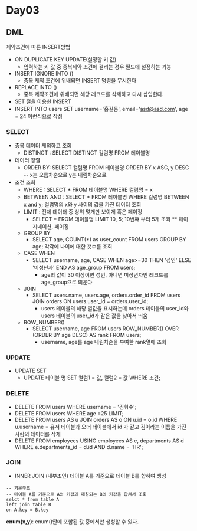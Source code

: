 # Day03
## DML
  제약조건에 따른 INSERT방법
  - ON DUPLICATE KEY UPDATE(설정할 키 값)
    - 입력하는 키 값 중 중복제약 조건에 걸리는 경우 필드에 설정하는 기능
  - INSERT IGNORE INTO ()
    - 중복 제약 조건에 위배되면 INSERT 명령을 무시한다
  - REPLACE INTO ()
    - 중복 제약조건에 위배되면 해당 레코드를 삭제하고 다시 삽입한다.
  - SET 절을 이용한 INSERT
  - INSERT INTO users SET username='홍길동', email='asd@asd.com', age = 24 이런식으로 작성 

### SELECT 
- 중복 데이터 제외하고 조회 
  - DISTINCT : SELECT DISTINCT 컬럼명 FROM 테이블명 
- 데이터 정렬
  - ORDER BY: SELECT 컬럼명 FROM 테이블명 ORDER BY x ASC, y DESC -- x는 오름차순으로 y는 내림차순으로 
- 조건 조회 
  - WHERE : SELECT * FROM 테이블명 WHERE 컬럼명 = x 
  - BETWEEN AND : SELECT * FROM 테이블명 WHERE 컬럼명 BETWEEN x and y; 컬럼명의 x와 y 사이의 값을 가진 데이터 조회 
  - LIMIT : 전체 데이터 중 상위 몇개만 보이게 혹은 페이징 
    - SELECT * FROM 테이블명 LIMIT 10, 5; 10번쨰 부터 5개 조회 ** 페이지네이션, 페이징
  - GROUP BY 
    - SELECT age, COUNT(*) as user_count FROM users GROUP BY age; 각각에 나이에 대한 갯수를 조회
  - CASE WHEN
    - SELECT username, age, CASE WHEN age>=30 THEN '성인' ELSE '미성년자' END  AS age_group FROM users;
      - age의 값이 30 이상이면 성인, 아니면 미성년자인 레코드를 age_group으로 띄운다
  - JOIN
    - SELECT users.name, users.age, orders.order_id FROM users JOIN orders ON users.user_id = orders.user_id;
      - users 테이블의 해당 열값을 표시하는데 orders 테이블의 user_id와 users 테이블의 user_id가 같은 값을 찾아서 띄움
  - ROW_NUMBER() 
    - SELECT username, age FROM users ROW_NUMBER() OVER (ORDER BY age DESC) AS rank FROM users;
      - username, age를 age 내림차순을 부여한 rank열에 조회
### UPDATE
- UPDATE SET 
  - UPDATE 테이블 명 SET 컬럼1 = 값, 컬럼2 = 값 WHERE 조건;
### DELETE 
- DELETE FROM users WHERE username = '김휘수';
- DELETE FROM users WHERE age =25 LIMIT;
- DELETE FROM users AS u JOIN orders AS o ON u.id = o.id WHERE u.username = 유저 테이블과 오더 테이블에서 id 가 같고 김이라는 이름을 가진 사람의 데이터를 삭제
- DELETE FROM employees USING employees AS e, departments AS d WHERE e.departments_id = d.id AND d.name = 'HR';

### JOIN
- INNER JOIN (내부조인) 테이블 A를 기준으로 테이블 B를 합하여 생성
```mysql
-- 기본구조
-- 테이블 A를 기준으로 A의 키값과 매칭되는 B의 키값을 합쳐서 조회
selct * from table A
left join table B
on A.key = B.key
```

**enum(x,y)**: enum()안에 포함된 값 중에서만 생성할 수 있다.

